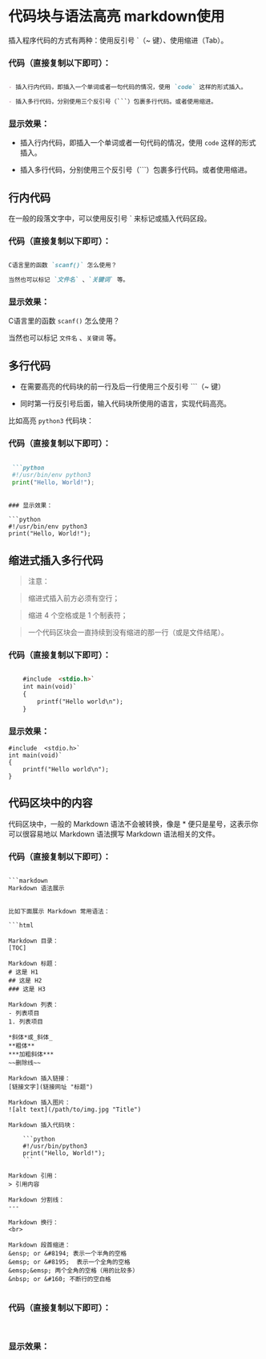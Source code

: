 # 代码块与语法高亮  markdown使用

插入程序代码的方式有两种：使用反引号 `（~ 键）、使用缩进（Tab）。



### 代码（直接复制以下即可）：

```markdown

- 插入行内代码，即插入一个单词或者一句代码的情况，使用 `code` 这样的形式插入。

- 插入多行代码，分别使用三个反引号（```）包裹多行代码。或者使用缩进。

```

### 显示效果：

- 插入行内代码，即插入一个单词或者一句代码的情况，使用 `code` 这样的形式插入。

- 插入多行代码，分别使用三个反引号（```）包裹多行代码。或者使用缩进。

## 行内代码

在一般的段落文字中，可以使用反引号 ` 来标记或插入代码区段。

### 代码（直接复制以下即可）：

```markdown

C语言里的函数 `scanf()` 怎么使用？

当然也可以标记 `文件名` 、`关键词` 等。

```

### 显示效果：

C语言里的函数 `scanf()` 怎么使用？

当然也可以标记 `文件名` 、`关键词` 等。


## 多行代码

- 在需要高亮的代码块的前一行及后一行使用三个反引号 ```（~ 键）

- 同时第一行反引号后面，输入代码块所使用的语言，实现代码高亮。

比如高亮 `python3` 代码块：

### 代码（直接复制以下即可）：

```markdown

 ```python
 #!/usr/bin/env python3
 print("Hello, World!");
 ```


```

### 显示效果：

```python
#!/usr/bin/env python3
print("Hello, World!");
```

## 缩进式插入多行代码

>注意：

>缩进式插入前方必须有空行；

>缩进 4 个空格或是 1 个制表符；

>一个代码区块会一直持续到没有缩进的那一行（或是文件结尾）。

### 代码（直接复制以下即可）：

```markdown

    #include  <stdio.h>`
    int main(void)`
    {
        printf("Hello world\n");
    }


```

### 显示效果：

    #include  <stdio.h>`
    int main(void)`
    {
        printf("Hello world\n");
    }


## 代码区块中的内容

代码区块中，一般的 Markdown 语法不会被转换，像是 * 便只是星号，这表示你可以很容易地以 Markdown 语法撰写 Markdown 语法相关的文件。



### 代码（直接复制以下即可）：

```html

```markdown
Markdown 语法展示
```

```

比如下面展示 Markdown 常用语法：

```html

Markdown 目录：
[TOC]

Markdown 标题：
# 这是 H1
## 这是 H2
### 这是 H3

Markdown 列表：
- 列表项目
1. 列表项目

*斜体*或_斜体_
**粗体**
***加粗斜体***
~~删除线~~

Markdown 插入链接：
[链接文字](链接网址 "标题")

Markdown 插入图片：
![alt text](/path/to/img.jpg "Title")

Markdown 插入代码块：

    ```python
    #!/usr/bin/python3
    print("Hello, World!");
    ```

Markdown 引用：
> 引用内容

Markdown 分割线：
---

Markdown 换行：
<br>

Markdown 段首缩进：
&ensp; or &#8194; 表示一个半角的空格
&emsp; or &#8195;  表示一个全角的空格
&emsp;&emsp; 两个全角的空格（用的比较多）
&nbsp; or &#160; 不断行的空白格


```









### 代码（直接复制以下即可）：

```markdown



```

### 显示效果：
